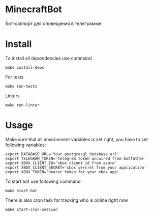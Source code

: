 # MinecraftBot
Бот-саппорт для оповещения в телеграмме


# Install

To install all dependencies use command
```
make install-deps
```


For tests
```
make run-tests
```

Linters
```
make run-linter
```

# Usage

Make sure that all environment variables is set right, you have to set following
 variables:
```
export DATABASE_URL='Your postgresql database url'
export TELEGRAM_TOKEN='telegram token accuired from botfather'
export XBOX_CLIENT_ID='xbox client id from azure'
export XBOX_CLIENT_SECRET='xbox sercret from your application'
export XBOX_TOKEN='bearer token for your xbox app'
```

To start bot use following command
```
make start-bot
```


There is also cron task for tracking who is online right now
```
make start-cron-session
```
